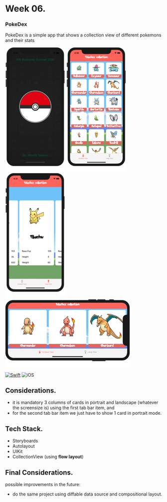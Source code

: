 # Week 06.

### PokeDex
PokeDex is a simple app that shows a collection view of different pokemons and their stats  

<!-- I´m using html paragraph tag in order to do not show the table lines
| ![CompactP](https://github.com/AlbertoTalavan/TS_RWbootcamp_2020/blob/master/Week06/Assets/portrait1.png "Portrait compact") | ![CompactL](https://github.com/AlbertoTalavan/TS_RWbootcamp_2020/blob/master/Week06/Assets/landscape1.png "Landscape compact") | ![Large](https://github.com/AlbertoTalavan/TS_RWbootcamp_2020/blob/master/Week06/Assets/portrait2.png "Portrait Large") |
| --- | --- | --- |
-->
<p alignment = "center">
	<img src="../Week06/Assets/portrait01.png" height="400"/>
	<img src="../Week06/Assets/portrait02.png" height="400"/>
	<img src="../Week06/Assets/portrait03.png" height="400"/>
	<img src="../Week06/Assets/landscape01.png" width="400"/>	
</p>

[![Swift](https://img.shields.io/badge/Swift-5.0-orange.svg?longCache=true&style=flat&logo=swift)](https://www.swift.org)
![iOS](https://img.shields.io/badge/iOS-13.2+-lightgrey.svg?longCache=true&?style=plastic&logo=apple)

## Considerations.
- it is mandatory 3 columns of cards in portrait and landscape (whatever the screensize is) using the first tab bar item, and
- for the second tab bar item we just have to show 1 card in portrait mode.

## Tech Stack.
- Storyboards
- Autolayout
- UIKit
- CollectionView (using **flow layout**)

## Final Considerations.
possible improvements in the future:
- do the same project using diffable data source and compositional layout.

